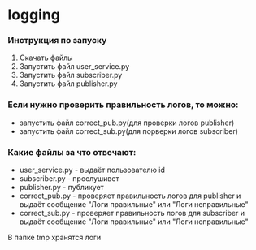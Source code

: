 # logging

### Инструкция по запуску
1. Скачать файлы
2. Запустить файл user_service.py
3. Запустить файл subscriber.py
4. Запустить файл publisher.py

### Если нужно проверить правильность логов, то можно:
* запустить файл correct_pub.py(для проверки логов publisher)
* запустить файл correct_sub.py(для порверки логов subscriber)


### Какие файлы за что отвечают:
* user_service.py - выдаёт пользователю id
* subscriber.py - прослушивет 
* publisher.py - публикует
* correct_pub.py - проверяет правильность логов для publisher и выдаёт сообщение "Логи правильные" или "Логи неправильные"
* correct_sub.py - проверяет правильность логов для subscriber и выдаёт сообщение "Логи правильные" или "Логи неправильные"

В папке tmp хранятся логи
